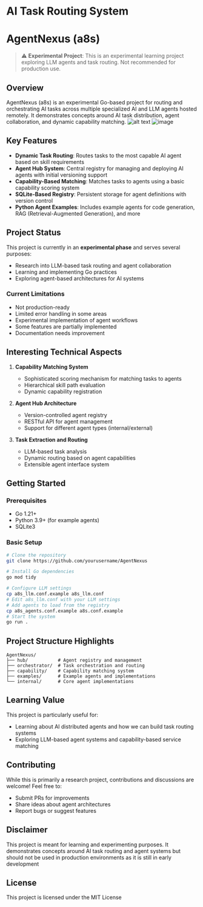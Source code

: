 # AI Task Routing System
# AgentNexus (a8s)

> ⚠️ **Experimental Project**: This is an experimental learning project exploring LLM agents and task routing. Not recommended for production use.

## Overview

AgentNexus (a8s) is an experimental Go-based project for routing and orchestrating AI tasks across multiple specialized AI and LLM agents hosted remotely. It demonstrates concepts around AI task distribution, agent collaboration, and dynamic capability matching.
![alt text](https://pbs.twimg.com/media/GZhrK4IWcAIb949?format=jpg&name=medium)
![image](https://github.com/user-attachments/assets/55b62a8d-4984-4336-9ff7-f99789a80b51)


## Key Features

- **Dynamic Task Routing**: Routes tasks to the most capable AI agent based on skill requirements
- **Agent Hub System**: Central registry for managing and deploying AI agents with initial versioning support
- **Capability-Based Matching**: Matches tasks to agents using a basic capability scoring system
- **SQLite-Based Registry**: Persistent storage for agent definitions with version control
- **Python Agent Examples**: Includes example agents for code generation, RAG (Retrieval-Augmented Generation), and more

## Project Status

This project is currently in an **experimental phase** and serves several purposes:
- Research into LLM-based task routing and agent collaboration
- Learning and implementing Go practices
- Exploring agent-based architectures for AI systems

### Current Limitations

- Not production-ready
- Limited error handling in some areas
- Experimental implementation of agent workflows
- Some features are partially implemented
- Documentation needs improvement

## Interesting Technical Aspects

1. **Capability Matching System**
   - Sophisticated scoring mechanism for matching tasks to agents
   - Hierarchical skill path evaluation
   - Dynamic capability registration

2. **Agent Hub Architecture**
   - Version-controlled agent registry
   - RESTful API for agent management
   - Support for different agent types (internal/external)

3. **Task Extraction and Routing**
   - LLM-based task analysis
   - Dynamic routing based on agent capabilities
   - Extensible agent interface system

## Getting Started

### Prerequisites
- Go 1.21+
- Python 3.9+ (for example agents)
- SQLite3

### Basic Setup
```bash
# Clone the repository
git clone https://github.com/yourusername/AgentNexus

# Install Go dependencies
go mod tidy

# Configure LLM settings
cp a8s_llm.conf.example a8s_llm.conf
# Edit a8s_llm.conf with your LLM settings
# Add agents to load from the registry
cp a8s_agents.conf.example a8s.conf.example
# Start the system
go run .
```

## Project Structure Highlights

```
AgentNexus/
├── hub/           # Agent registry and management
├── orchestrator/  # Task orchestration and routing
├── capability/    # Capability matching system
├── examples/      # Example agents and implementations
└── internal/      # Core agent implementations
```

## Learning Value

This project is particularly useful for:
- Learning about AI distributed agents and how we can build task routing systems
- Exploring LLM-based agent systems and capability-based service matching

## Contributing

While this is primarily a research project, contributions and discussions are welcome! Feel free to:
- Submit PRs for improvements
- Share ideas about agent architectures
- Report bugs or suggest features

## Disclaimer

This project is meant for learning and experimenting purposes. It demonstrates concepts around AI task routing and agent systems but should not be used in production environments as it is still in early development

## License

This project is licensed under the MIT License
